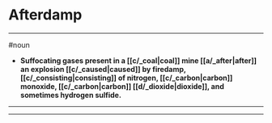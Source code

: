# Afterdamp
---
#noun
- **Suffocating gases present in a [[c/_coal|coal]] mine [[a/_after|after]] an explosion [[c/_caused|caused]] by firedamp, [[c/_consisting|consisting]] of nitrogen, [[c/_carbon|carbon]] monoxide, [[c/_carbon|carbon]] [[d/_dioxide|dioxide]], and sometimes hydrogen sulfide.**
---
---
